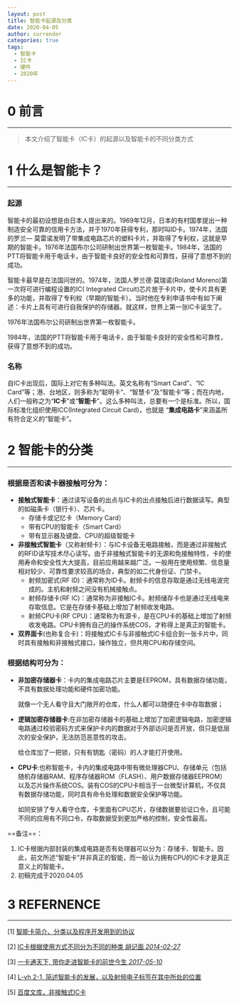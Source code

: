 ```yaml
---
layout: post
title: 智能卡起源及分类
date: 2020-04-05
author: surrender
categories: true
tags:
  - 智能卡
  - IC卡
  - 硬件
  - 2020年
---
```


# 0 前言
---

> 本文介绍了智能卡（IC卡）的起源以及智能卡的不同分类方式


# 1 什么是智能卡？
---

### 起源
智能卡的最初设想是由日本人提出来的。1969年12月，日本的有村国孝提出一种制造安全可靠的信用卡方法，并于1970年获得专利，那时叫ID卡。1974年，法国的罗兰— 莫雷诺发明了带集成电路芯片的塑料卡片，并取得了专利权，这就是早期的智能卡。1976年法国布尔公司研制出世界第一枚智能卡。1984年，法国的PTT将智能卡用于电话卡，由于智能卡良好的安全性和可靠性，获得了意想不到的成功。

智能卡最早是在法国问世的。1974年，法国人罗兰德·莫瑞诺(Roland Moreno)第一次将可进行编程设置的IC( Integrated Circuit)芯片放于卡片中，使卡片具有更多的功能，并取得了专利权（早期的智能卡）。当时他在专利申请书中有如下阐述：卡片上具有可进行自我保护的存储器。就这样，世界上第一张IC卡诞生了。

1976年法国布尔公司研制出世界第一枚智能卡。

1984年，法国的PTT将智能卡用于电话卡，由于智能卡良好的安全性和可靠性，获得了意想不到的成功。

### 名称

自IC卡出现后，国际上对它有多种叫法。英文名称有“Smart Card”、“IC Card”等；港、台地区，则多称为“聪明卡”、“智慧卡”及“智能卡”等；而在内地，人们一般称之为“**IC卡**”或“**智能卡**”。这么多种叫法，总要有一个是标准。所以，国际标准化组织使用ICC(Integrated Circuit Card)，也就是 “**集成电路卡**”来涵盖所有符合定义的“智能卡”。

# 2 智能卡的分类
---

### 根据是否和读卡器接触可分为：

- **接触式智能卡**：通过读写设备的出点与IC卡的出点接触后进行数据读写。典型的如磁条卡（银行卡）、芯片卡。
  + 存储卡或记忆卡（Memory Card）
  + 带有CPU的智能卡（Smart Card）
  + 带有显示器及键盘、CPU的超级智能卡
- **非接触式智能卡**（又称射频卡）：与IC卡设备无电路接触，而是通过非接触式的RFID读写技术尽心读写。由于非接触式智能卡的无源和免接触特性，卡的使用寿命和安全性大大提高，目前应用越来越广泛。一般用在使用频繁、信息量相对较少、可靠性要求较高的场合，典型的如二代身份证、门禁卡。
  + 射频加密式(RF ID)：通常称为ID卡。射频卡的信息存取是通过无线电波完成的。主机和射频之间没有机械接触点。
  + 射频存储卡(RF IC)：通常称为非接触IC卡。射频储存卡也是通过无线电来存取信息。它是在存储卡基础上增加了射频收发电路。
  + 射频CPU卡(RF CPU)：通常称为有源卡，是在CPU卡的基础上增加了射频收发电路。CPU卡拥有自己的操作系统COS，才称得上是真正的智能卡。
- **双界面卡**(也称复合卡)：将接触式IC卡与非接触式IC卡组合到一张卡片中，同时具有接触和非接触式接口，操作独立，但共用CPU和存储空间。

### 根据**结构**可分为：

- **非加密存储器卡**：卡内的集成电路芯片主要是EEPROM，具有数据存储功能，不具有数据处理功能和硬件加密功能。

  就像一个无人看守且大门敞开的仓库，什么人都可以随便在卡中存取数据；

- **逻辑加密存储器卡**:在非加密存储器卡的基础上增加了加密逻辑电路，加密逻辑电路通过校验密码方式来保护卡内的数据对于外部访问是否开放，但只是低层次的安全保护，无法防范恶意性的攻击。

  给仓库加了一把锁，只有有钥匙（密码）的人才能打开使用。

- **CPU卡**:也称智能卡，卡内的集成电路中带有微处理器CPU、存储单元（包括随机存储器RAM、程序存储器ROM（FLASH）、用户数据存储器EEPROM）以及芯片操作系统COS。装有COS的CPU卡相当于一台微型计算机，不仅具有数据存储功能，同时具有命令处理和数据安全保护等功能。

  如同安排了专人看守仓库，卡里面有CPU芯片，存储数据要验证口令，且可能不同的应用有不同口令，存取数据受到更加严格的控制，安全性最高。

==备注==：

1. IC卡根据内部封装的集成电路是否有处理器可以分为：存储卡、智能卡。因此，前文所述“智能卡”并非真正的智能，而一般认为拥有CPU的IC卡才是真正意义上的智能卡。
2. 初稿完成于2020.04.05

# 3 REFERNENCE
---

[1] [智能卡简介、分类以及程序开发用到的协议](https://blog.csdn.net/Ceekin/article/details/81335230?ops_request_misc=%7B%22request%5Fid%22%3A%22158606532219726867827442%22%2C%22scm%22%3A%2220140713.130056874..%22%7D&request_id=158606532219726867827442&biz_id=0&utm_source=distribute.pc_search_result.none-task-blog-blog_SOOPENSEARCH-13)

[2] [IC卡根据使用方式不同分为不同的种类 胡记面 *2014-02-27*](https://mp.weixin.qq.com/s/wEKFNwUegeqosDsMSaxYbA)

[3] [一卡通天下, 带你走进智能卡的前世今生 *2017-05-10*](https://mp.weixin.qq.com/s?src=3&timestamp=1586065035&ver=1&signature=FDIa09PW3nKTzHPgNabnBz8t-U2FgCTGGKPaDMP5gJAdRfeBg-W1qK*OBEfbiliMQCeCSse9oyN-IeyG7q239HJuIQ3btEjsmMX87txz9mBA6upgjQ6VsuvKeLRmDxRfBsRXmATvyu4T7LfiyrskKAJEYEUL9p*-JEpuNiwdG-4=)

[4] [L-yh 2-1, 简述智能卡的发展，以及射频电子标签在其中所处的位置 ](https://blog.csdn.net/u012599619/article/details/44812751?depth_1-utm_source=distribute.pc_relevant.none-task-blog-OPENSEARCH-10&utm_source=distribute.pc_relevant.none-task-blog-OPENSEARCH-10)

[5] [百度文库，非接触式IC卡](https://baike.baidu.com/item/非接触式IC卡)
